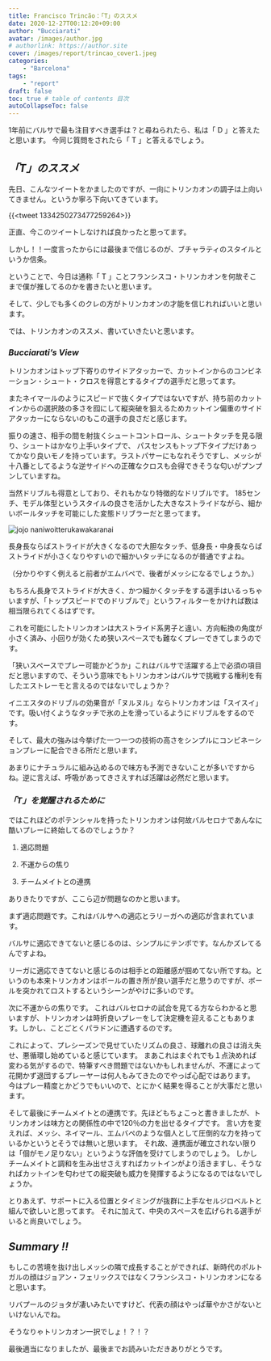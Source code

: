 ```yaml
---
title: Francisco Trincão：「T」のススメ
date: 2020-12-27T00:12:20+09:00
author: "Bucciarati"
avatar: /images/author.jpg
# authorlink: https://author.site
cover: /images/report/trincao_cover1.jpeg
categories:
    - "Barcelona"
tags: 
    - "report"
draft: false
toc: true # table of contents 目次
autoCollapseToc: false
---
```


1年前にバルサで最も注目すべき選手は？と尋ねられたら、私は「 D 」と答えたと思います。
今同じ質問をされたら「 T 」と答えるでしょう。

## _「T」のススメ_

先日、こんなツイートをかましたのですが、一向にトリンカオンの調子は上向いてきません。というか寧ろ下向いてきています。

{{<tweet 1334250273477259264>}}

正直、今このツイートしなければ良かったと思ってます。

しかし！！一度言ったからには最後まで信じるのが、ブチャラティのスタイルというか信条。

ということで、今日は通称「 T 」ことフランシスコ・トリンカオンを何故そこまで僕が推してるのかを書きたいと思います。

そして、少しでも多くのクレの方がトリンカオンの才能を信じれればいいと思います。

では、トリンカオンのススメ、書いていきたいと思います。


### _Bucciarati’s View_


トリンカオンはトップ下寄りのサイドアタッカーで、カットインからのコンビネーション・シュート・クロスを得意とするタイプの選手だと思ってます。

またネイマールのようにスピードで抜くタイプではないですが、持ち前のカットインからの選択肢の多さを囮にして縦突破を狙えるためカットイン偏重のサイドアタッカーにならないのもこの選手の良さだと感じます。

振りの速さ、相手の間を射抜くシュートコントロール、シュートタッチを見る限り、シュートはかなり上手いタイプで、
パスセンスもトップ下タイプだけあってかなり良いモノを持っています。ラストパサーにもなれそうですし、メッシが十八番としてるような逆サイドへの正確なクロスも会得できそうな匂いがプンプンしていますね。

当然ドリブルも得意としており、それもかなり特徴的なドリブルです。
185センチ、モデル体型というスタイルの良さを活かした大きなストライドながら、細かいボールタッチを可能にした変態ドリブラーだと思ってます。

![jojo naniwoitterukawakaranai](/images/jojo_naniwo.jpg)

長身長ならばストライドが大きくなるので大胆なタッチ、低身長・中身長ならばストライドが小さくなりやすいので細かいタッチになるのが普通ですよね。

（分かりやすく例えると前者がエムバペで、後者がメッシになるでしょうか。）

もちろん長身でストライドが大きく、かつ細かくタッチをする選手はいるっちゃいますが、「トップスピードでのドリブルで」というフィルターをかければ数は相当限られてくるはずです。

これを可能にしたトリンカオンは大ストライド系男子と違い、方向転換の角度が小さく済み、小回りが効くため狭いスペースでも難なくプレーできてしまうのです。

「狭いスペースでプレー可能かどうか」これはバルサで活躍する上で必須の項目だと思いますので、そういう意味でもトリンカオンはバルサで挑戦する権利を有したエストレーモと言えるのではないでしょうか？

イニエスタのドリブルの効果音が「ヌルヌル」ならトリンカオンは「スイスイ」です。吸い付くようなタッチで氷の上を滑っているようにドリブルをするのです。

そして、最大の強みは今挙げた一つ一つの技術の高さをシンプルにコンビネーションプレーに配合できる所だと思います。

あまりにナチュラルに組み込めるので味方も予測できないことが多いですからね。逆に言えば、呼吸があってきさえすれば活躍は必然だと思います。

### _「T」を覚醒されるために_

ではこれほどのポテンシャルを持ったトリンカオンは何故バルセロナであんなに酷いプレーに終始してるのでしょうか？

1. 適応問題

2. 不運からの焦り

3. チームメイトとの連携

ありきたりですが、ここら辺が問題なのかと思います。

まず適応問題です。これはバルサへの適応とラリーガへの適応が含まれています。

バルサに適応できてないと感じるのは、シンプルにテンポです。なんかズレてるんですよね。

リーガに適応できてないと感じるのは相手との距離感が掴めてない所ですね。というのも本来トリンカオンはボールの置き所が良い選手だと思うのですが、ボールを突かれてロストするというシーンがやけに多いのです。

次に不運からの焦りです。
これはバルセロナの試合を見てる方ならわかると思いますが、トリンカオンは時折良いプレーをして決定機を迎えることもあります。しかし、ことごとくパラドンに遭遇するのです。

これによって、プレシーズンで見せていたリズムの良さ、球離れの良さは消え失せ、悪循環し始めていると感じています。
まあこれはまぐれでも１点決めれば変わる気がするので、特筆すべき問題ではないかもしれませんが、不運によって花開かず退団するプレーヤーは何人もみてきたのでやっぱ心配ではあります。
今はプレー精度とかどうでもいいので、とにかく結果を得ることが大事だと思います。


そして最後にチームメイトとの連携です。先ほどもちょこっと書きましたが、トリンカオンは味方との関係性の中で120％の力を出せるタイプです。
言い方を変えれば、メッシ、ネイマール、エムバペのような個人として圧倒的な力を持っているかというとそうでは無いと思います。
それ故、連携面が確立されない限りは「個がモノ足りない」というような評価を受けてしまうのでしょう。
しかしチームメイトと調和を生み出せさえすればカットインがより活きますし、そうなればカットインを匂わせての縦突破も威力を発揮するようになるのではないでしょうか。

とりあえず、サポートに入る位置とタイミングが抜群に上手なセルジロベルトと組んで欲しいと思ってます。
それに加えて、中央のスペースを広げられる選手がいると尚良いでしょう。


## _Summary !!_

もしこの苦境を抜け出しメッシの隣で成長することができれば、新時代のポルトガルの顔はジョアン・フェリックスではなくフランシスコ・トリンカオンになると思います。

リバプールのジョタが凄いみたいですけど、代表の顔はやっぱ華やかさがないといけないんでね。

そうなりゃトリンカオン一択でしょ！？！？

最後適当になりましたが、最後までお読みいただきありがとうです。













